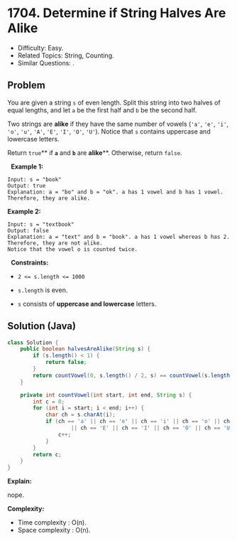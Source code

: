 # 1704. Determine if String Halves Are Alike

- Difficulty: Easy.
- Related Topics: String, Counting.
- Similar Questions: .

## Problem

You are given a string ```s``` of even length. Split this string into two halves of equal lengths, and let ```a``` be the first half and ```b``` be the second half.

Two strings are **alike** if they have the same number of vowels (```'a'```, ```'e'```, ```'i'```, ```'o'```, ```'u'```, ```'A'```, ```'E'```, ```'I'```, ```'O'```, ```'U'```). Notice that ```s``` contains uppercase and lowercase letters.

Return ```true```** if **```a```** and **```b```** are **alike****. Otherwise, return ```false```.

 
**Example 1:**

```
Input: s = "book"
Output: true
Explanation: a = "bo" and b = "ok". a has 1 vowel and b has 1 vowel. Therefore, they are alike.
```

**Example 2:**

```
Input: s = "textbook"
Output: false
Explanation: a = "text" and b = "book". a has 1 vowel whereas b has 2. Therefore, they are not alike.
Notice that the vowel o is counted twice.
```

 
**Constraints:**


	
- ```2 <= s.length <= 1000```
	
- ```s.length``` is even.
	
- ```s``` consists of **uppercase and lowercase** letters.



## Solution (Java)

```java
class Solution {
    public boolean halvesAreAlike(String s) {
        if (s.length() < 1) {
            return false;
        }
        return countVowel(0, s.length() / 2, s) == countVowel(s.length() / 2, s.length(), s);
    }

    private int countVowel(int start, int end, String s) {
        int c = 0;
        for (int i = start; i < end; i++) {
            char ch = s.charAt(i);
            if (ch == 'a' || ch == 'e' || ch == 'i' || ch == 'o' || ch == 'u' || ch == 'A'
                    || ch == 'E' || ch == 'I' || ch == 'O' || ch == 'U') {
                c++;
            }
        }
        return c;
    }
}
```

**Explain:**

nope.

**Complexity:**

* Time complexity : O(n).
* Space complexity : O(n).
